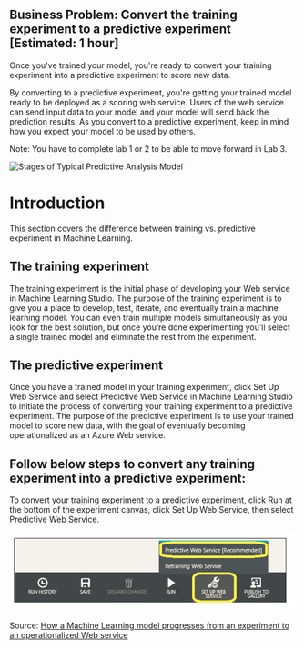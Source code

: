 
## Business Problem:  Convert the training experiment to a predictive experiment [Estimated: 1 hour]

Once you've trained your model, you're ready to convert your training experiment into a predictive experiment to score new data.

By converting to a predictive experiment, you're getting your trained model ready to be deployed as a scoring web service. 
Users of the web service can send input data to your model and your model will send back the prediction results.
As you convert to a predictive experiment, keep in mind how you expect your model to be used by others.

Note: You have to complete lab 1 or 2 to be able to move forward in Lab 3.

![Stages of Typical Predictive Analysis Model](/Images/StagesOfTypicalAnalysisModel.PNG)

# Introduction
This section covers the difference between training vs. predictive experiment in Machine Learning.

## The training experiment

The training experiment is the initial phase of developing your Web service in Machine Learning Studio. The purpose of the training experiment is to give you a place to develop, test, iterate, and eventually train a machine learning model. You can even train multiple models simultaneously as you look for the best solution, but once you’re done experimenting you’ll select a single trained model and eliminate the rest from the experiment.

## The predictive experiment

Once you have a trained model in your training experiment, click Set Up Web Service and select Predictive Web Service in Machine Learning Studio to initiate the process of converting your training experiment to a predictive experiment. The purpose of the predictive experiment is to use your trained model to score new data, with the goal of eventually becoming operationalized as an Azure Web service.

## Follow below steps to convert any training experiment into a predictive experiment:

To convert your training experiment to a predictive experiment, click Run at the bottom of the experiment canvas, click Set Up Web Service, then select Predictive Web Service.

![Setup Web Service in Azure ML](/Images/SetupAzureMLWS.PNG)

Source: 
[How a Machine Learning model progresses from an experiment to an operationalized Web service](https://docs.microsoft.com/en-us/azure/machine-learning/machine-learning-model-progression-experiment-to-web-service)